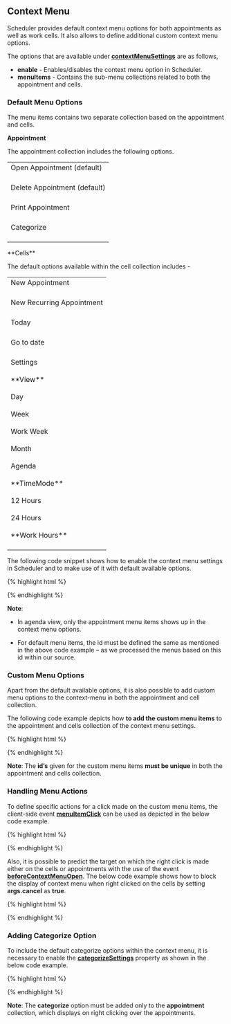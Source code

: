 ## Context Menu

Scheduler provides default context menu options for both appointments as well as work cells. It also allows to define additional custom context menu options.

The options that are available under **[contextMenuSettings](http://help.syncfusion.com/js/api/ejschedule#members:contextmenusettings "")** are as follows,

* **enable** - Enables/disables the context menu option in Scheduler.
* **menuItems** - Contains the sub-menu collections related to both the appointment and cells.

### Default Menu Options


The menu items contains two separate collection based on the appointment and cells. 

**Appointment**

The appointment collection includes the following options. 

<table>
<tr>
<td>
Open Appointment (default)<br/><br/></td></tr>
<tr>
<td>
Delete Appointment (default)<br/><br/></td></tr>
<tr>
<td>
Print Appointment<br/><br/></td></tr>
<tr>
<td>
Categorize<br/><br/></td></tr>
</table>
**Cells**

The default options available within the cell collection includes - 

<table>
<tr>
<td>
New Appointment<br/><br/></td></tr>
<tr>
<td>
New Recurring Appointment<br/><br/></td></tr>
<tr>
<td>
Today<br/><br/></td></tr>
<tr>
<td>
Go to date<br/><br/></td></tr>
<tr>
<td>
Settings<br/><br/>**View**<br/><br/>Day<br/><br/>Week<br/><br/>Work Week<br/><br/>Month<br/><br/>Agenda<br/><br/>**TimeMode**<br/><br/>12 Hours<br/><br/>24 Hours<br/><br/>**Work Hours**<br/><br/></td></tr>
</table>
The following code snippet shows how to enable the context menu settings in Scheduler and to make use of it with default available options. 

{% highlight html %}


<div id="Schedule1"></div>



<script type="text/javascript">

$(function () {

$("#Schedule1").ejSchedule({

currentDate: new Date(2015, 11, 2),

contextMenuSettings: {

enable: true,

menuItems: {

appointment: [

{ id: "open", text: "Open Appointment" },

{ id: "delete", text: "Delete Appointment" }

],

cells: [

{ id: "new", text: "New Appointment" },

{ id: "recurrence", text: "New Recurring Appointment" },

{ id: "today", text: "Today" },

{ id: "gotodate", text: "Go to date" },

{ id: "settings", text: "Settings" },

{ id: "view", text: "View", parentId: "settings" },

{ id: "timemode", text: "TimeMode", parentId: "settings" },

{ id: "view_Day", text: "Day", parentId: "view" },

{ id: "view_Week", text: "Week", parentId: "view" },

{ id: "view_Workweek", text: "Workweek", parentId: "view" },

{ id: "view_Month", text: "Month", parentId: "view" },

{ id: "timemode_Hour12", text: "12 Hours", parentId: "timemode" },

{ id: "timemode_Hour24", text: "24 Hours", parentId: "timemode" },

{ id: "businesshours", text: "Business Hours", parentId: "settings" }

]

}

},

appointmentSettings: {

dataSource: [{

Id: 100,

Subject: "Research on Sky Miracles",

StartTime: new Date(2015, 11, 2, 9, 00),

EndTime: new Date(2015, 11, 2, 10, 30)

}]

}

});

});

</script>



{% endhighlight %}

**Note**:

* In agenda view, only the appointment menu items shows up in the context menu options.

* For default menu items, the id must be defined the same as mentioned in the above code example – as we processed the menus based on this id within our source.
### Custom Menu Options


Apart from the default available options, it is also possible to add custom menu options to the context-menu in both the appointment and cell collection.

The following code example depicts how **to add the custom menu items** to the appointment and cells collection of the context menu settings.

{% highlight html %}


<div id="Schedule1"></div>



<script type="text/javascript">

$(function () {

$("#Schedule1").ejSchedule({

currentDate: new Date(2015, 11, 2),

contextMenuSettings: {

enable: true,

menuItems: {

appointment: [

{ id: "open", text: "Open Appointment" },

{ id: "delete", text: "Delete Appointment" }

{ id: "option1", text: "User Option 1" }],

cells: [

{ id: "celloption1", text: "Custom Option 1" }]

}

},

appointmentSettings: {

dataSource: [{

Id: 100,

Subject: "Research on Sky Miracles",

StartTime: new Date(2015, 11, 2, 9, 00),

EndTime: new Date(2015, 11, 2, 10, 30)

}]

}

});

});

</script>



{% endhighlight %}

**Note**: The **id’s** given for the custom menu items **must be unique** in both the appointment and cells collection. 

### Handling Menu Actions

To define specific actions for a click made on the custom menu items, the client-side event **[menuItemClick](http://help.syncfusion.com/js/api/ejschedule#events:menuitemclick "")** can be used as depicted in the below code example.

{% highlight html %}


<div id="Schedule1"></div>



<script type="text/javascript">

$(function () {

$("#Schedule1").ejSchedule({

currentDate: new Date(2015, 11, 2),

contextMenuSettings: {

enable: true,

menuItems: {

appointment: [

{ id: "open", text: "Open Appointment" },

{ id: "delete", text: "Delete Appointment" },

{ id: "option1", text: "User Option 1" }]

}

},

appointmentSettings: {

dataSource: [{

Id: 100,

Subject: "Research on Sky Miracles",

StartTime: new Date(2015, 11, 2, 9, 00),

EndTime: new Date(2015, 11, 2, 10, 30)

}]

},

menuItemClick: function (args) {

//args.events contains information of the clicked menu item.

if (args.events.ID == "option1")

alert("Custom menu clicked");

}

});

});

</script>



{% endhighlight %}



Also, it is possible to predict the target on which the right click is made either on the cells or appointments with the use of the event **[beforeContextMenuOpen](http://help.syncfusion.com/js/api/ejschedule#events:beforecontextmenuopen "")**. The below code example shows how to block the display of context menu when right clicked on the cells by setting **args.cancel** as **true**.

{% highlight html %}


<div id="Schedule1"></div>



<script type="text/javascript">

$(function () {

$("#Schedule1").ejSchedule({

currentDate: new Date(2015, 11, 2),

contextMenuSettings: {

enable: true,

menuItems: {

appointment: [

{ id: "open", text: "Open Appointment" },

{ id: "delete", text: "Delete Appointment" },

{ id: "option1", text: "User Option 1" }]

}

},

appointmentSettings: {

dataSource: [{

Id: 100,

Subject: "Research on Sky Miracles",

StartTime: new Date(2015, 11, 2, 9, 00),

EndTime: new Date(2015, 11, 2, 10, 30)

}]

},

beforeContextMenuOpen: function (args) {

//args.target –target information to depict either cell/appointment

if ($(args.target.target).hasClass("e-workcells,e-monthcells"))

args.cancel = true;

}

});

});

</script>



{% endhighlight %}

### Adding Categorize Option

To include the default categorize options within the context menu, it is necessary to enable the **[categorizeSettings](http://help.syncfusion.com/js/api/ejschedule#members:categorizesettings "")** property as shown in the below code example.

{% highlight html %}


<div id="Schedule1"></div>



<script type="text/javascript">

$(function () {

$("#Schedule1").ejSchedule({

currentDate: new Date(2015, 11, 2),

contextMenuSettings: {

enable: true,

menuItems: {

appointment: [

{ id: "open", text: "Open Appointment" },

{ id: "delete", text: "Delete Appointment" },

{ id: "categorize", text: "Categorize" }],

}

},

categorizeSettings: { enable: true },

appointmentSettings: {

dataSource: [{

Id: 100,

Subject: "Research on Sky Miracles",

StartTime: new Date(2015, 11, 2, 9, 00),

EndTime: new Date(2015, 11, 2, 10, 30)

}]

}

});

});

</script>



{% endhighlight %}

**Note**: The **categorize** option must be added only to the **appointment** collection, which displays on right clicking over the appointments.

